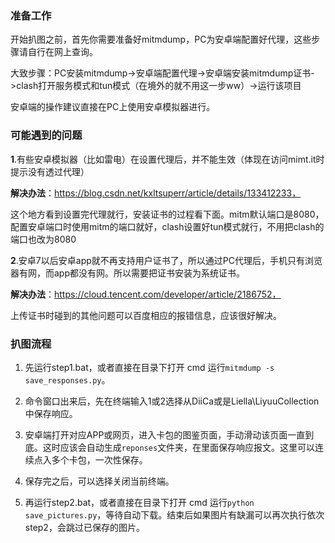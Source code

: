 ### 准备工作

开始扒图之前，首先你需要准备好mitmdump，PC为安卓端配置好代理，这些步骤请自行在网上查询。

大致步骤：PC安装mitmdump->安卓端配置代理->安卓端安装mitmdump证书->clash打开服务模式和tun模式（在境外的就不用这一步ww）->运行该项目

安卓端的操作建议直接在PC上使用安卓模拟器进行。

### 可能遇到的问题

**1**.有些安卓模拟器（比如雷电）在设置代理后，并不能生效（体现在访问mimt.it时提示没有透过代理）

**解决办法**：https://blog.csdn.net/kxltsuperr/article/details/133412233，

这个地方看到设置完代理就行，安装证书的过程看下面。mitm默认端口是8080，配置安卓端口时使用mitm的端口就好，clash设置好tun模式就行，不用把clash的端口也改为8080

**2**.安卓7以后安卓app就不再支持用户证书了，所以通过PC代理后，手机只有浏览器有网，而app都没有网。所以需要把证书安装为系统证书。

**解决办法**：https://cloud.tencent.com/developer/article/2186752，

上传证书时碰到的其他问题可以百度相应的报错信息，应该很好解决。

### 扒图流程

1. 先运行step1.bat，或者直接在目录下打开 cmd 运行`mitmdump -s save_responses.py`。

2. 命令窗口出来后，先在终端输入1或2选择从DiiCa或是Liella\LiyuuCollection中保存响应。

3. 安卓端打开对应APP或网页，进入卡包的图鉴页面，手动滑动该页面一直到底。这时应该会自动生成`reponses`文件夹，在里面保存响应报文。这里可以连续点入多个卡包，一次性保存。

4. 保存完之后，可以选择关闭当前终端。

5. 再运行step2.bat，或者直接在目录下打开 cmd 运行`python save_pictures.py`，等待自动下载。结束后如果图片有缺漏可以再次执行依次step2，会跳过已保存的图片。

   
